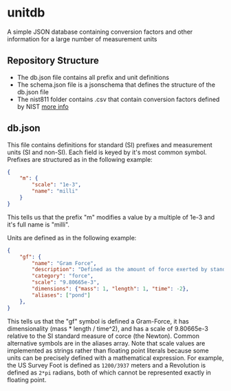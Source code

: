 # unitdb
A simple JSON database containing conversion factors and other information for 
a large number of measurement units

## Repository Structure

* The db.json file contains all prefix and unit definitions
* The schema.json file is a jsonschema that defines the structure of the 
  db.json file
* The nist811 folder contains .csv that contain conversion factors defined by 
  NIST [more info](./nist811/TableInfo.md)

## db.json
This file contains definitions for standard (SI) prefixes and measurement units 
(SI and non-SI). Each field is keyed by it's most common symbol. Prefixes are 
structured as in the following example:

```json
{
    "m": {
        "scale": "1e-3",
        "name": "milli"
    }
}
```

This tells us that the prefix "m" modifies a value by a multiple of 1e-3 and it's
full name is "milli".

Units are defined as in the following example:

```json
{
    "gf": {
        "name": "Gram Force",
        "description": "Defined as the amount of force exerted by standard gravity on a 1 gram mass",
        "category": "force",
        "scale": "9.80665e-3",
        "dimensions": {"mass": 1, "length": 1, "time": -2},
        "aliases": ["pond"]
    },
}
```

This tells us that the "gf" symbol is defined a Gram-Force, it has dimensionality
(mass * length / time^2), and has a scale of 9.80665e-3 relative to the SI
standard measure of corce (the Newton). Common alternative symbols are in the
aliases array. Note that scale values are implemented as strings rather than floating
point literals because some units can be precisely defined with a mathematical
expression. For example, the US Survey Foot is defined as `1200/3937` meters and a 
Revolution is defined as `2*pi` radians, both of which cannot be represented 
exactly in floating point.
